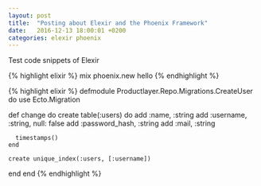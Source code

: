 ```yaml
---
layout: post
title:  "Posting about Elexir and the Phoenix Framework"
date:   2016-12-13 18:00:01 +0200
categories: elexir phoenix
---
```


Test code snippets of Elexir

{% highlight elixir %}
mix phoenix.new hello
{% endhighlight %}


{% highlight elixir %}
defmodule Productlayer.Repo.Migrations.CreateUser do
  use Ecto.Migration

  def change do
    create table(:users) do
      add :name, :string
      add :username, :string, null: false
      add :password_hash, :string
      add :mail, :string

      timestamps()
    end

    create unique_index(:users, [:username])
  end
end
{% endhighlight %}
